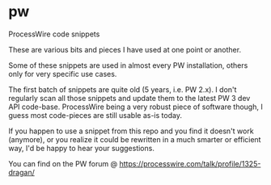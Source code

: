 pw
==

ProcessWire code snippets

These are various bits and pieces I have used at one point or another. 

Some of these snippets are used in almost every PW installation, others only for very specific use cases.

The first batch of snippets are quite old (5 years, i.e. PW 2.x). I don't regularly scan all those snippets and update them to the latest PW 3 dev API code-base. ProcessWire being a very robust piece of software though, I guess most code-pieces are still usable as-is today. 

If you happen to use a snippet from this repo and you find it doesn't work (anymore), or you realize it could be rewritten in a much smarter or efficient way, I'd be happy to hear your suggestions.

You can find on the PW forum @ https://processwire.com/talk/profile/1325-dragan/
